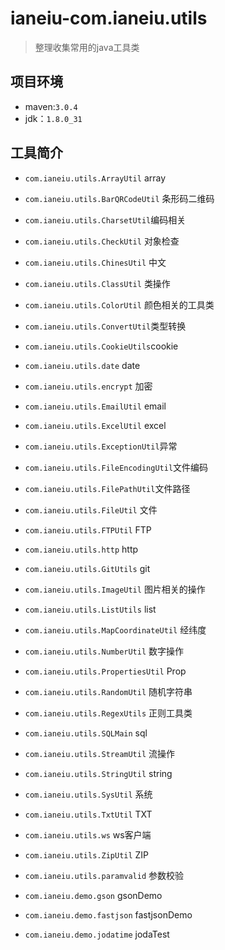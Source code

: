 # ianeiu-com.ianeiu.utils
> 整理收集常用的java工具类

## 项目环境
* maven:`3.0.4`
* jdk：`1.8.0_31`

## 工具简介
* `com.ianeiu.utils.ArrayUtil`	array
* `com.ianeiu.utils.BarQRCodeUtil`	条形码二维码
* `com.ianeiu.utils.CharsetUtil`编码相关
* `com.ianeiu.utils.CheckUtil`	对象检查
* `com.ianeiu.utils.ChinesUtil`	中文
* `com.ianeiu.utils.ClassUtil`	类操作
* `com.ianeiu.utils.ColorUtil`	颜色相关的工具类
* `com.ianeiu.utils.ConvertUtil`类型转换
* `com.ianeiu.utils.CookieUtils`cookie
* `com.ianeiu.utils.date`		date
* `com.ianeiu.utils.encrypt`	加密
* `com.ianeiu.utils.EmailUtil`	email
* `com.ianeiu.utils.ExcelUtil`	excel
* `com.ianeiu.utils.ExceptionUtil`异常
* `com.ianeiu.utils.FileEncodingUtil`文件编码
* `com.ianeiu.utils.FilePathUtil`文件路径
* `com.ianeiu.utils.FileUtil`	文件
* `com.ianeiu.utils.FTPUtil`	FTP
* `com.ianeiu.utils.http`		http
* `com.ianeiu.utils.GitUtils`	git
* `com.ianeiu.utils.ImageUtil`	图片相关的操作
* `com.ianeiu.utils.ListUtils`	list
* `com.ianeiu.utils.MapCoordinateUtil`	经纬度
* `com.ianeiu.utils.NumberUtil`	数字操作
* `com.ianeiu.utils.PropertiesUtil`	Prop
* `com.ianeiu.utils.RandomUtil`	随机字符串
* `com.ianeiu.utils.RegexUtils`	正则工具类
* `com.ianeiu.utils.SQLMain`	sql
* `com.ianeiu.utils.StreamUtil`	流操作
* `com.ianeiu.utils.StringUtil`	string
* `com.ianeiu.utils.SysUtil`	系统
* `com.ianeiu.utils.TxtUtil`	TXT
* `com.ianeiu.utils.ws`			ws客户端
* `com.ianeiu.utils.ZipUtil`	ZIP
* `com.ianeiu.utils.paramvalid`	参数校验

* `com.ianeiu.demo.gson`	    gsonDemo
* `com.ianeiu.demo.fastjson`	fastjsonDemo
* `com.ianeiu.demo.jodatime`	jodaTest